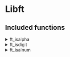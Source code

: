 # Libft

## Included functions

<details>
<summary>ft_isalpha</summary>

```
Prototype:
	int ft_isalpha(int c)
	
This function determines if a given character is alphabetic by checking
if it falls within the range of uppercase or lowercase letters and returns
1 if it is alphabetic, and 0 if it is not.
```
</details>

<details>
<summary>ft_isdigit</summary>

```
Prototype:
	int ft_isdigit(int c)
	
This function determines if a given character is digit and returns 1 if
it is digit, and 0 if it is not.
```
</details>

<details>
<summary>ft_isalnum</summary>

```
Prototype:
	int ft_isalnum(int c)
	
This function determines if a given character is alphanumeric (either an
alphabetic character or a digit) and returns 1 if it is alphanumeric,
and 0 if it is not.
```
</details>
